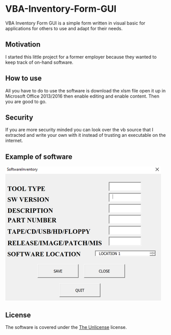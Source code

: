 # VBA-Inventory-Form-GUI
VBA Inventory Form GUI is a simple form written in visual basic for applications for others to use and adapt for their needs.

## Motivation
I started this little project for a former employer because they wanted to keep track of on-hand software.

## How to use
All you have to do to use the software is download the xlsm file open it up in Microsoft Office 2013/2016 then enable editing and enable content. Then you are good to go.

## Security 
If you are more security minded you can look over the vb source that I extracted and write your own with it instead of trusting an executable on the internet.

## Example of software 
![Picture of VBA-Inventory-Form-GUI](https://github.com/rangeroob/VBA-Inventory-Form-GUI/blob/master/INVENTORY_GUI.png "Picture of Software")

## License
The software is covered under the [The Unlicense](LICENSE) license.
